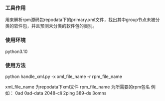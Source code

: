 ### 工具作用
用来解析rpm源码包repodata下的primary.xml文件，找出其中group节点未被分类的软件包，并且预测未分类的软件包的类别。
### 使用环境
python3.10
### 使用方法
python handle_xml.py -x xml_file_name -r rpm_file_name

xml_file_name 为repodata下xml文件
rpm_file_name 为所需要的rpm包名
例如：
0ad
0ad-data
2048-cli
2ping
389-ds
3omns